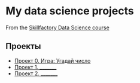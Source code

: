 # My data science projects
From the [Skillfactory Data Science course](https://skillfactory.ru/data-scientist)

## Проекты

* [Проект 0. Игра: Угадай число](https://github.com/postvlone/data/tree/main/project_0)
* [Проект 1. _______](______)
* [Проект 2. _______](______)